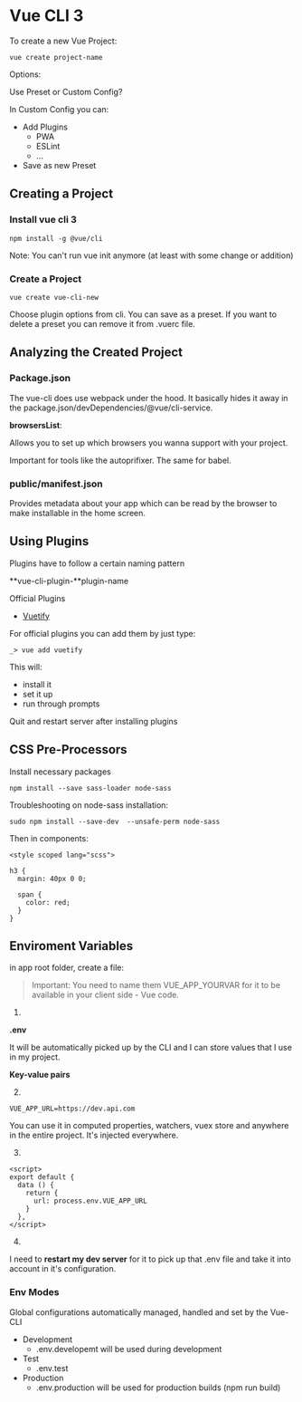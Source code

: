 # Vue CLI 3

To create a new Vue Project:

```
vue create project-name
```

Options:

Use Preset or Custom Config?

In Custom Config you can:

* Add Plugins
  * PWA
  * ESLint
  * ...
* Save as new Preset

## Creating a Project

### Install vue cli 3

```
npm install -g @vue/cli
```

Note: You can't run vue init anymore (at least with some change or addition)



### Create a Project

```
vue create vue-cli-new
```

Choose plugin options from cli. You can save as a preset. If you want to delete a preset you can remove it from .vuerc file. 

## Analyzing the Created Project

### Package.json

The vue-cli does use webpack under the hood. It basically hides it away in the package.json/devDependencies/@vue/cli-service.

**browsersList**:

Allows you to set up which browsers you wanna support with your project. 

Important for tools like the autoprifixer. The same for babel.


### public/manifest.json

Provides metadata about your app which can be read by the browser to make installable in the home screen.


## Using Plugins

Plugins have to follow a certain naming pattern

**vue-cli-plugin-**plugin-name

Official Plugins

* [Vuetify](https://github.com/vuetifyjs/vuetify)

For official plugins you can add them by just type:

```
_> vue add vuetify
```

This will:

* install it
* set it up 
* run through prompts

Quit and restart server after installing plugins


## CSS Pre-Processors

Install necessary packages 

```
npm install --save sass-loader node-sass
```

Troubleshooting on node-sass installation:
```
sudo npm install --save-dev  --unsafe-perm node-sass
```


Then in components:
```
<style scoped lang="scss">

h3 {
  margin: 40px 0 0;

  span {
    color: red;
  }
}
```


## Enviroment Variables

in app root folder, create a file:

> Important: You need to name them VUE_APP_YOURVAR for it to be available in your client side - Vue code.

1.

**.env**

It will be automatically picked up by the CLI and I can store values that I use in my project. 

**Key-value pairs**

2. 
```
VUE_APP_URL=https://dev.api.com
```

You can use it in computed properties, watchers, vuex store and anywhere in the entire project. It's injected everywhere.

3.
```
<script>
export default {
  data () {
    return {
      url: process.env.VUE_APP_URL
    }
  },
</script>
```

4.
I need to **restart my dev server** for it to pick up that .env file and take it into account in it's configuration.

### Env Modes

Global configurations automatically managed, handled and set by the Vue-CLI

* Development
  * .env.developemt will be used during development
* Test
  * .env.test
* Production
  * .env.production will be used for production builds (npm run build)


